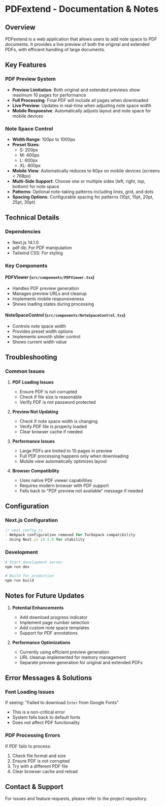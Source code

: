 # PDFextend - Documentation & Notes

## Overview
PDFextend is a web application that allows users to add note space to PDF documents. It provides a live preview of both the original and extended PDFs, with efficient handling of large documents.

## Key Features

### PDF Preview System
- **Preview Limitation**: Both original and extended previews show maximum 10 pages for performance
- **Full Processing**: Final PDF will include all pages when downloaded
- **Live Preview**: Updates in real-time when adjusting note space width
- **Mobile Responsive**: Automatically adjusts layout and note space for mobile devices

### Note Space Control
- **Width Range**: 100px to 1000px
- **Preset Sizes**:
  - S: 200px
  - M: 400px
  - L: 600px
  - XL: 800px
- **Mobile View**: Automatically reduces to 60px on mobile devices (screens < 768px)
- **Multi-Side Support**: Choose one or multiple sides (left, right, top, bottom) for note space
- **Patterns**: Optional note-taking patterns including lines, grid, and dots
- **Spacing Options**: Configurable spacing for patterns (10pt, 15pt, 20pt, 25pt, 30pt)

## Technical Details

### Dependencies
- Next.js 14.1.0
- pdf-lib: For PDF manipulation
- Tailwind CSS: For styling

### Key Components

#### PDFViewer (`src/components/PDFViewer.tsx`)
- Handles PDF preview generation
- Manages preview URLs and cleanup
- Implements mobile responsiveness
- Shows loading states during processing

#### NoteSpaceControl (`src/components/NoteSpaceControl.tsx`)
- Controls note space width
- Provides preset width options
- Implements smooth slider control
- Shows current width value

## Troubleshooting

### Common Issues

1. **PDF Loading Issues**
   - Ensure PDF is not corrupted
   - Check if file size is reasonable
   - Verify PDF is not password protected

2. **Preview Not Updating**
   - Check if note space width is changing
   - Verify PDF file is properly loaded
   - Clear browser cache if needed

3. **Performance Issues**
   - Large PDFs are limited to 10 pages in preview
   - Full PDF processing happens only when downloading
   - Mobile view automatically optimizes layout

4. **Browser Compatibility**
   - Uses native PDF viewer capabilities
   - Requires modern browser with PDF support
   - Falls back to "PDF preview not available" message if needed

## Configuration

### Next.js Configuration
```javascript
// next.config.js
- Webpack configuration removed for Turbopack compatibility
- Using Next.js 14.1.0 for stability
```

### Development
```bash
# Start development server
npm run dev

# Build for production
npm run build
```

## Notes for Future Updates

1. **Potential Enhancements**
   - Add download progress indicator
   - Implement page number selection
   - Add custom note space templates
   - Support for PDF annotations

2. **Performance Optimizations**
   - Currently using efficient preview generation
   - URL cleanup implemented for memory management
   - Separate preview generation for original and extended PDFs

## Error Messages & Solutions

### Font Loading Issues
If seeing: "Failed to download `Inter` from Google Fonts"
- This is a non-critical error
- System falls back to default fonts
- Does not affect PDF functionality

### PDF Processing Errors
If PDF fails to process:
1. Check file format and size
2. Ensure PDF is not corrupted
3. Try with a different PDF file
4. Clear browser cache and reload

## Contact & Support
For issues and feature requests, please refer to the project repository. 